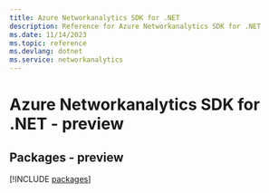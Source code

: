 ```yaml
---
title: Azure Networkanalytics SDK for .NET
description: Reference for Azure Networkanalytics SDK for .NET
ms.date: 11/14/2023
ms.topic: reference
ms.devlang: dotnet
ms.service: networkanalytics
---
```

# Azure Networkanalytics SDK for .NET - preview
## Packages - preview
[!INCLUDE [packages](networkanalytics-index.md)]